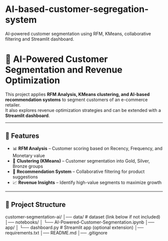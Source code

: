 # AI-based-customer-segregation-system
AI-powered customer segmentation using RFM, KMeans, collaborative filtering and Streamlit dashboard.
# 🛒 AI-Powered Customer Segmentation and Revenue Optimization

This project applies **RFM Analysis, KMeans clustering, and AI-based recommendation systems** to segment customers of an e-commerce retailer.  
It also explores revenue optimization strategies and can be extended with a **Streamlit dashboard**.

---

## 🚀 Features
- 📊 **RFM Analysis** – Customer scoring based on Recency, Frequency, and Monetary value  
- 🤖 **Clustering (KMeans)** – Customer segmentation into Gold, Silver, Bronze groups  
- 🎯 **Recommendation System** – Collaborative filtering for product suggestions  
- 📈 **Revenue Insights** – Identify high-value segments to maximize growth  

---

## 📂 Project Structure

customer-segmentation-ai/
│── data/ # dataset (link below if not included)
│── notebooks/
│ └── AI-Powered-Customer-Segmentation.ipynb
│── app/
│ └── dashboard.py # Streamlit app (optional extension)
│── requirements.txt
│── README.md
│── .gitignore
